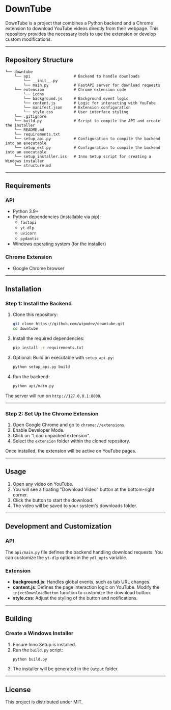 # DownTube

DownTube is a project that combines a Python backend and a Chrome extension to download YouTube videos directly from their webpage. This repository provides the necessary tools to use the extension or develop custom modifications.

---

## Repository Structure

```plaintext
└── downtube
    └── api                   # Backend to handle downloads
        └── __init__.py
        └── main.py           # FastAPI server for download requests
    └── extension             # Chrome extension code
        └── icons
        └── background.js     # Background event logic
        └── content.js        # Logic for interacting with YouTube
        └── manifest.json     # Extension configuration
        └── style.css         # User interface styling
    └── .gitignore
    └── build.py              # Script to compile the API and create the installer
    └── README.md
    └── requirements.txt
    └── setup_api.py          # Configuration to compile the backend into an executable
    └── setup_ext.py          # Configuration to compile the backend into an executable
    └── setup_installer.iss   # Inno Setup script for creating a Windows installer
    └── structure.md
```

---

## Requirements

### API

- Python 3.9+
- Python dependencies (installable via pip):
  - `fastapi`
  - `yt-dlp`
  - `uvicorn`
  - `pydantic`
- Windows operating system (for the installer)

### Chrome Extension

- Google Chrome browser

---

## Installation

### Step 1: Install the Backend

1. Clone this repository:

   ```bash
   git clone https://github.com/wipodev/downtube.git
   cd downtube
   ```

2. Install the required dependencies:

   ```bash
   pip install -r requirements.txt
   ```

3. Optional: Build an executable with `setup_api.py`:

   ```bash
   python setup_api.py build
   ```

4. Run the backend:

   ```bash
   python api/main.py
   ```

The server will run on `http://127.0.0.1:8000`.

---

### Step 2: Set Up the Chrome Extension

1. Open Google Chrome and go to `chrome://extensions`.
2. Enable Developer Mode.
3. Click on "Load unpacked extension".
4. Select the `extension` folder within the cloned repository.

Once installed, the extension will be active on YouTube pages.

---

## Usage

1. Open any video on YouTube.
2. You will see a floating "Download Video" button at the bottom-right corner.
3. Click the button to start the download.
4. The video will be saved to your system's downloads folder.

---

## Development and Customization

### API

The `api/main.py` file defines the backend handling download requests. You can customize the `yt-dlp` options in the `ydl_opts` variable.

### Extension

- **background.js**: Handles global events, such as tab URL changes.
- **content.js**: Defines the page interaction logic on YouTube. Modify the `injectDownloadButton` function to customize the download button.
- **style.css**: Adjust the styling of the button and notifications.

---

## Building

### Create a Windows Installer

1. Ensure Inno Setup is installed.
2. Run the `build.py` script:
   ```bash
   python build.py
   ```
3. The installer will be generated in the `Output` folder.

---

## License

This project is distributed under MIT.
